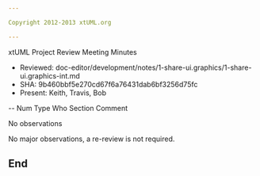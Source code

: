 ```yaml
---

Copyright 2012-2013 xtUML.org

---
```


xtUML Project Review Meeting Minutes  

* Reviewed:  doc-editor/development/notes/1-share-ui.graphics/1-share-ui.graphics-int.md
* SHA: 9b460bbf5e270cd67f6a76431dab6bf3256d75fc
* Present:   Keith, Travis, Bob

-- Num Type  Who  Section  Comment

No observations

No major observations, a re-review is not required.  


End
---
